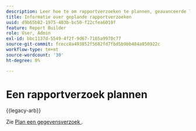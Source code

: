 ```yaml
---
description: Leer hoe te om rapportverzoeken te plannen, geavanceerde leveringsopties te specificeren, ontvangers te specificeren, en de planningsgeschiedenis te bekijken.
title: Informatie over geplande rapportverzoeken
uuid: d9b65b82-1975-403b-bc50-f22cfea6019f
feature: Report Builder
role: User, Admin
exl-id: bbc1137d-5549-4f2f-9d67-7165a9970c77
source-git-commit: fcecc8a493852f5682fd7fbd5b9bb484a850922c
workflow-type: tm+mt
source-wordcount: '30'
ht-degree: 0%

---
```


# Een rapportverzoek plannen

{{legacy-arb}}

Zie [ Plan een gegevensverzoek ](/help/analyze/legacy-report-builder/t-schedule-a-data-request.md).
